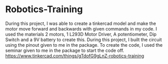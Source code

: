 # Robotics-Training
During this project, I was able to create a tinkercad model and make the motor move forward and backwards with given commands in my code. I used the materials 2 motors, 1 L293D Motor Driver, A potentiometer, Dip Switch and a 9V battery to create this. 
During this project, I built the circuit using the pinout given to me in the package. To create the code, I used the seminar given to me in the package to start the code off.
https://www.tinkercad.com/things/gTdofG9gLnZ-robotics-training

